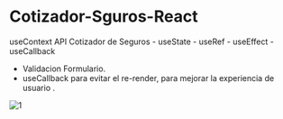 # Cotizador-Sguros-React
useContext API Cotizador de Seguros - useState - useRef - useEffect - useCallback

- Validacion Formulario.
- useCallback para evitar el re-render, para mejorar la experiencia de usuario .

![1](https://github.com/DrKoop/Cotizador-Sguros-React/assets/95058605/8d44b4f4-c662-4ad5-a648-26d32ee7da6f)
